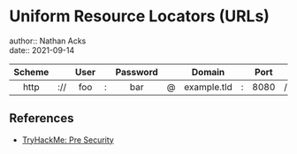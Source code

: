 # Uniform Resource Locators (URLs)

author:: Nathan Acks  
date:: 2021-09-14

| Scheme |     | User |   | Password |   |    Domain   |   | Port |   |      Path      |   |    Query    |   |      Fragment     |
|:------:|:---:|:----:|:-:|:--------:|:-:|:-----------:|:-:|:----:|:-:|:--------------:|:-:|:-----------:|:-:|:-----------------:|
|  http  | :// |  foo | : |    bar   | @ | example.tld | : | 8080 | / | this/is/a/path | ? | id=1&task=1 | # | in_page_reference |

## References

* [TryHackMe: Pre Security](tryhackme-pre-security.md)
